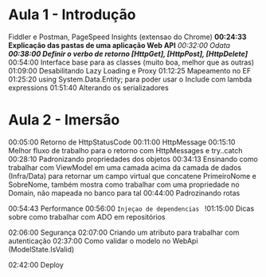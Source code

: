 # Aula 1 - Introdução

 Fiddler e Postman, PageSpeed Insights (extensao do Chrome)
 **00:24:33 Explicação das pastas de uma aplicação Web API**
 *00:32:00 Odata*
 **_00:38:00 Definir o verbo de retorno [HttpGet], [HttpPost], [HttpDelete]_** 
 00:54:00 Interface base para as classes (muito boa, melhor que as outras)
 01:09:00 Desabilitando Lazy Loading e Proxy
 01:12:25 Mapeamento no EF
 01:25:20 using System.Data.Entity; para poder usar o Include com lambda expressions
 01:51:40 Alterando os serializadores

# Aula 2 - Imersão
 00:05:00 Retorno de HttpStatusCode
 00:11:00 HttpMessage
 00:15:10 Melhor fluxo de trabalho para o retorno com HttpMessages e try..catch
 00:28:10 Padronizando propriedades dos objetos
 00:34:13 Ensinando como trabalhar com ViewModel em uma camada acima da camada de dados (Infra/Data) para retornar um campo virtual que  concatene PrimeiroNome e SobreNome, também mostra como trabalhar com uma propriedade no Domain, não mapeada no banco para tal
 00:44:00 Padrozinando rotas

 00:54:43 Performance
 00:56:00 `Injeçao de dependencias `
!01:15:00 Dicas sobre como trabalhar com ADO em repositórios

 02:06:00 Segurança
 02:07:00 Criando um atributo para trabalhar com autenticação
 02:37:00 Como validar o modelo no WebApi (ModelState.IsValid)

 02:42:00 Deploy
